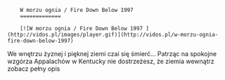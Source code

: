 
        W morzu ognia / Fire Down Below 1997 
        =============
        
        [![W morzu ognia / Fire Down Below 1997 ](http://vidos.pl/images/player.gif)](http://vidos.pl/w-morzu-ognia-fire-down-below-1997)
        
        
 We wnętrzu żyznej i pięknej ziemi czai się śmierć... Patrząc na spokojne wzgórza Appalachów w Kentucky nie dostrzeżesz, że ziemia wewnątrz zobacz pełny opis
    